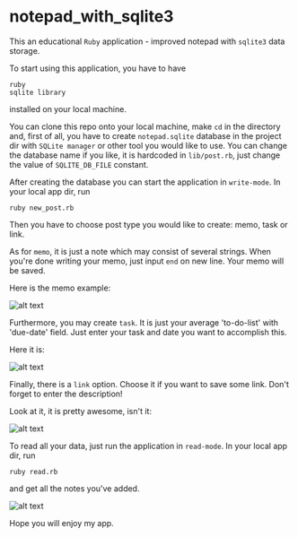 # notepad_with_sqlite3
This an educational `Ruby` application - improved notepad with `sqlite3` data storage.

To start using this application, you have to have
```
ruby
sqlite library
```
installed on your local machine.

You can clone this repo onto your local machine, make `cd` in the directory and, first of all, 
you have to create `notepad.sqlite` database in the project dir with `SQLite manager` or other tool you would
like to use. You can change the database name if you like, it is hardcoded in `lib/post.rb`, just change the value of
`SQLITE_DB_FILE` constant.

After creating the database you can start the application in `write-mode`. In your local app dir, run
```
ruby new_post.rb
```
Then you have to choose post type you would like to create: memo, task or link.

As for `memo`, it is just a note which may consist of several strings. When you're done writing your memo,
just input `end` on new line. Your memo will be saved.

Here is the memo example:

![alt text](https://media.giphy.com/media/XqHMcQtdY16234dSeo/giphy.gif)

Furthermore, you may create `task`. It is just your average 'to-do-list' with 'due-date' field. Just enter your
task and date you want to accomplish this.

Here it is:

![alt text](https://media.giphy.com/media/ZmPbHQpQ6EPIl8RUXs/giphy.gif)

Finally, there is a `link` option. Choose it if you want to save some link. Don't forget to enter the description!

Look at it, it is pretty awesome, isn't it:

![alt text](https://media.giphy.com/media/jdTZQynWmfgERqzP6m/giphy.gif)

To read all your data, just run the application in `read-mode`. In your local app dir, run
```
ruby read.rb
```
and get all the notes you've added.

![alt text](https://media.giphy.com/media/ta20YtL2b97a430yGj/giphy.gif)

Hope you will enjoy my app.
